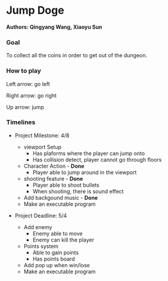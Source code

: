 # Jump Doge

**Authors: Qingyang Wang, Xiaoyu Sun**

### Goal
To collect all the coins in order to get out of the dungeon.

### How to play

Left arrow: go left

Right arrow: go right

Up arrow: jump




### Timelines

* Project Milestone: 4/8
  * viewport Setup 
    * Has plaforms where the player can jump onto
    * Has collision detect, player cannot go through floors
  * Character Action - **Done**
    * Player able to jump around in the viewport 
  * shooting feature -  **Done**
    * Player able to shoot bullets
    * When shooting, there is sound effect
  * Add backgound music - **Done**
  * Make an executable program 

* Project Deadline: 5/4
  * Add enemy
    * Enemy able to move
    * Enemy can kill the player
  * Points system
    * Able to gain points
    * Has points board
  * Add pop up when win/lose
  * Make an executable program 
